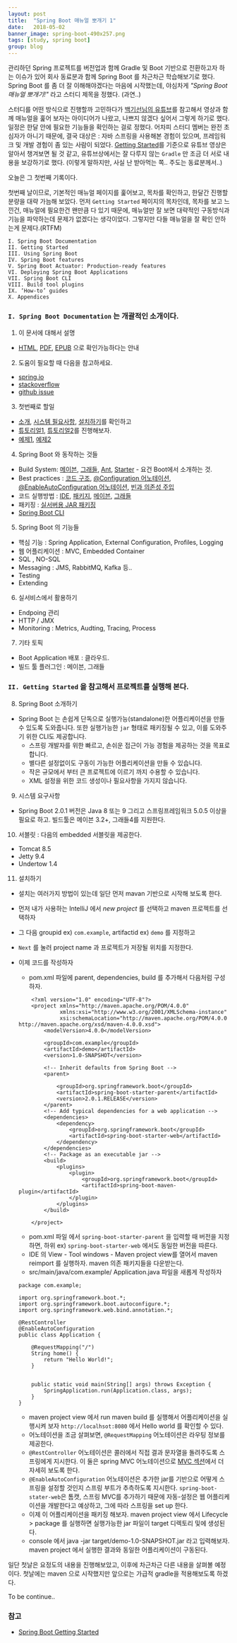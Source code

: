 ```yaml
---
layout: post
title:  "Spring Boot 매뉴얼 뽀개기 1"
date:   2018-05-02
banner_image: spring-boot-490x257.png
tags: [study, spring boot]
group: blog
---
```


관리하던 Spring 프로젝트를 버전업과 함께 Gradle 및 Boot 기반으로 전환하고자 하는 이슈가 있어 회사 동료분과 함께 Spring Boot 를 차근차근 학습해보기로 했다.
Spring Boot 를 좀 더 잘 이해해야겠다는 마음에 시작했는데, 야심차게 *"Spring Boot 매뉴얼 뽀개기!"* 라고 스터디 제목을 정했다. (과연..)

<!--more-->

스터디를 어떤 방식으로 진행할까 고민하다가 [백기선님의 유튜브](https://www.youtube.com/watch?v=CnmTCMRTbxo&t=890s)를 참고해서
영상과 함께 매뉴얼을 훑어 보자는 아이디어가 나왔고, 나쁘지 않겠다 싶어서 그렇게 하기로 했다. 일정은 한달 안에 필요한 기능들을 확인하는 걸로 정했다.
어차피 스터디 멤버는 완전 초심자가 아니기 때문에, 결국 대상은 : 자바 스프링을 사용해본 경험이 있으며, 프레임워크 및 개발 경험이 좀 있는 사람이 되었다.
[Getting Started](https://docs.spring.io/spring-boot/docs/current/reference/htmlsingle/#getting-started)를 기준으로
유튜브 영상은 알아서 챙겨보면 될 것 같고, 유튜브상에서는 잘 다루지 않는 `Gradle` 만 조금 더 서로 내용을 보강하기로 했다.
(이렇게 말하지만, 사실 난 받아먹는 쪽.. 주도는 동료분께서..)

오늘은 그 첫번째 기록이다.

첫번째 날이므로, 기본적인 매뉴얼 페이지를 훑어보고, 목차를 확인하고, 한달간 진행할 분량을 대략 가늠해 보았다.
먼저 `Getting Started` 페이지의 목차인데, 목차를 보고 느낀건, 매뉴얼에 필요한건 왠만큼 다 있기 때문에,
매뉴얼만 잘 보면 대략적인 구동방식과 기능을 파악하는데 문제가 없겠다는 생각이었다.
그렇지만 다들 매뉴얼을 잘 확인 안하는게 문제다.(RTFM)

```
I. Spring Boot Documentation
II. Getting Started
III. Using Spring Boot
IV. Spring Boot features
V. Spring Boot Actuator: Production-ready features
VI. Deploying Spring Boot Applications
VII. Spring Boot CLI
VIII. Build tool plugins
IX. ‘How-to’ guides
X. Appendices
```

### `I. Spring Boot Documentation` 는 개괄적인 소개이다.


1. 이 문서에 대해서 설명
  - [HTML](https://docs.spring.io/spring-boot/docs/2.0.1.RELEASE/reference/html), [PDF](https://docs.spring.io/spring-boot/docs/2.0.1.RELEASE/reference/pdf/spring-boot-reference.pdf), [EPUB](https://docs.spring.io/spring-boot/docs/2.0.1.RELEASE/reference/epub/spring-boot-reference.epub) 으로 확인가능하다는 안내

2. 도움이 필요할 때 다음을 참고하세요.
  - [spring.io](https://spring.io)
  - [stackoverflow](https://stackoverflow.com/tags/spring-boot)
  - [github issue](https://github.com/spring-projects/spring-boot/issues)

3. 첫번째로 할일
  - [소개](https://docs.spring.io/spring-boot/docs/current/reference/htmlsingle/#getting-started-introducing-spring-boot), [시스템 필요사항](https://docs.spring.io/spring-boot/docs/current/reference/htmlsingle/#getting-started-system-requirements), [설치하기](https://docs.spring.io/spring-boot/docs/current/reference/htmlsingle/#getting-started-installing-spring-boot)를 확인하고
  - [튜토리얼1](https://docs.spring.io/spring-boot/docs/current/reference/htmlsingle/#getting-started-first-application), [튜토리얼2](https://docs.spring.io/spring-boot/docs/current/reference/htmlsingle/#getting-started-first-application-code)를 진행해보자.
  - [예제1](https://docs.spring.io/spring-boot/docs/current/reference/htmlsingle/#getting-started-first-application-run), [예제2](https://docs.spring.io/spring-boot/docs/current/reference/htmlsingle/#getting-started-first-application-executable-jar)

4. Spring Boot 와 동작하는 것들
  - Build System: [메이븐](https://docs.spring.io/spring-boot/docs/current/reference/htmlsingle/#using-boot-maven), [그래들](https://docs.spring.io/spring-boot/docs/current/reference/htmlsingle/#using-boot-gradle), [Ant](https://docs.spring.io/spring-boot/docs/current/reference/htmlsingle/#using-boot-ant), [Starter](https://docs.spring.io/spring-boot/docs/current/reference/htmlsingle/#using-boot-starter) - 요건 Boot에서 소개하는 것.
  - Best practices : [코드 구조](https://docs.spring.io/spring-boot/docs/current/reference/htmlsingle/#using-boot-structuring-your-code), [@Configuration 어노테이션](https://docs.spring.io/spring-boot/docs/current/reference/htmlsingle/#using-boot-configuration-classes), [@EnableAutoConfiguration 어노테이션](https://docs.spring.io/spring-boot/docs/current/reference/htmlsingle/#using-boot-auto-configuration), [빈과 의존성 주입](https://docs.spring.io/spring-boot/docs/current/reference/htmlsingle/#using-boot-spring-beans-and-dependency-injection)
  - 코드 실행방법 : [IDE](https://docs.spring.io/spring-boot/docs/current/reference/htmlsingle/#using-boot-running-from-an-ide), [패키지](https://docs.spring.io/spring-boot/docs/current/reference/htmlsingle/#using-boot-running-as-a-packaged-application), [메이븐](https://docs.spring.io/spring-boot/docs/current/reference/htmlsingle/#using-boot-running-with-the-maven-plugin), [그래들](https://docs.spring.io/spring-boot/docs/current/reference/htmlsingle/#using-boot-running-with-the-gradle-plugin)
  - 패키징 : [실서버용 JAR 패키징](https://docs.spring.io/spring-boot/docs/current/reference/htmlsingle/#using-boot-packaging-for-production)
  - [Spring Boot CLI](https://docs.spring.io/spring-boot/docs/current/reference/htmlsingle/#cli)

5. Spring Boot 의 기능들
  - 핵심 기능 : Spring Application, External Configuration, Profiles, Logging
  - 웹 어플리케이션 : MVC, Embedded Container
  - SQL , NO-SQL
  - Messaging : JMS, RabbitMQ, Kafka 등..
  - Testing
  - Extending

6. 실서비스에서 활용하기
  - Endpoing 관리
  - HTTP / JMX
  - Monitoring : Metrics, Audting, Tracing, Process

7. 기타 토픽
  - Boot Application 배포 : 클라우드.
  - 빌드 툴 플러그인 : 메이븐, 그래들



### `II. Getting Started` 을 참고해서 프로젝트를 실행해 본다.

8. Spring Boot 소개하기
 * Spring Boot 는 손쉽게 단독으로 실행가능(standalone)한 어플리케이션을 만들 수 있도록 도와줍니다. 또한 실행가능한 `jar` 형태로 패키징될 수 있고, 이를 도와주기 위한 CLI도 제공합니다.
   - 스프링 개발자를 위한 빠르고, 손쉬운 접근이 가능 경험을 제공하는 것을 목표로 합니다.
   - 별다른 설정없이도 구동이 가능한 어플리케이션을 만들 수 있습니다.
   - 작은 규모에서 부터 큰 프로젝트에 이르기 까지 수용할 수 있습니다.
   - XML 설정을 위한 코드 생성이나 필요사항을 가지지 않습니다.

9. 시스템 요구사항
  - Spring Boot 2.0.1 버전은 Java 8 또는 9 그리고 스프링프레임워크 5.0.5 이상을 필요로 하고. 빌드툴은 메이븐 3.2+, 그래들4를 지원한다.

10. 서블릿 : 다음의 embedded 서블릿을 제공한다.
  - Tomcat 8.5
  - Jetty 9.4
  - Undertow 1.4

11. 설치하기
  *  설치는 여러가지 방법이 있는데 일단 먼저 mavan 기반으로 시작해 보도록 한다.
  * 먼저 내가 사용하는 IntelliJ 에서 *new project* 를 선택하고 maven 프로젝트를 선택하자
  * 그 다음 groupid ex) `com.example`, artifactid ex) `demo` 를 지정하고
  * `Next` 를 눌러 project name 과 프로젝트가 저장될 위치를 지정한다.
  * 이제 코드를 작성하자
    * pom.xml 파일에 parent, dependencies, build 를 추가해서 다음처럼 구성하자.

    ```
        <?xml version="1.0" encoding="UTF-8"?>
        <project xmlns="http://maven.apache.org/POM/4.0.0"
                 xmlns:xsi="http://www.w3.org/2001/XMLSchema-instance"
                 xsi:schemaLocation="http://maven.apache.org/POM/4.0.0 http://maven.apache.org/xsd/maven-4.0.0.xsd">
            <modelVersion>4.0.0</modelVersion>

            <groupId>com.example</groupId>
            <artifactId>demo</artifactId>
            <version>1.0-SNAPSHOT</version>

            <!-- Inherit defaults from Spring Boot -->
            <parent>

                <groupId>org.springframework.boot</groupId>
                <artifactId>spring-boot-starter-parent</artifactId>
                <version>2.0.1.RELEASE</version>
            </parent>
            <!-- Add typical dependencies for a web application -->
            <dependencies>
                <dependency>
                    <groupId>org.springframework.boot</groupId>
                    <artifactId>spring-boot-starter-web</artifactId>
                </dependency>
            </dependencies>
            <!-- Package as an executable jar -->
            <build>
                <plugins>
                    <plugin>
                        <groupId>org.springframework.boot</groupId>
                        <artifactId>spring-boot-maven-plugin</artifactId>
                    </plugin>
                </plugins>
            </build>

        </project>
    ```
    * pom.xml 파일 에서 `spring-boot-starter-parent` 을 입력할 때 버전을 지정하면, 하위 ex) `spring-boot-starter-web` 에서도 동일한 버전을 따른다.
    * IDE 의 View - Tool windows - Maven project view를 열어서 maven reimport 를 실행하자. maven 의존 패키지들을 다운받는다.
    * src/main/java/com.example/  Application.java 파일을 새롭게 작성하자

    ```
    package com.example;

    import org.springframework.boot.*;
    import org.springframework.boot.autoconfigure.*;
    import org.springframework.web.bind.annotation.*;

    @RestController
    @EnableAutoConfiguration
    public class Application {

        @RequestMapping("/")
        String home() {
            return "Hello World!";
        }


        public static void main(String[] args) throws Exception {
            SpringApplication.run(Application.class, args);
        }
    }
    ```
    * maven project view 에서 run maven build 를 실행해서 어플리케이션을 실행시켜 보자 `http://localhsot:8080` 에서 Hello world 를 확인할 수 있다.
    * 어노테이션을 조금 살펴보면, `@RequestMapping` 어노테이션은 라우팅 정보를 제공한다.
    * `@RestController` 어노테이션은 콜러에서 직접 결과 문자열을 돌려주도록 스프링에게 지시한다. 이 둘은 spring MVC 어노테이션으로 [MVC 섹션](https://docs.spring.io/spring/docs/5.0.5.RELEASE/spring-framework-reference/web.html#mvc)에서 더 자세히 보도록 한다.
    * `@EnableAutoConfiguration` 어노테이션은 추가한 jar를 기반으로 어떻게 스프링을 설정할 것인지 스프링 부트가 추측하도록 지시한다. `spring-boot-stater-web`은 톰캣, 스프링 MVC를 추가하기 때문에 자동-설정은 웹 어플리케이션을 개발한다고 예상하고, 그에 따라 스프링을 set up 한다.
    * 이제 이 어플리케이션을 패키징 해보자. maven project view 에서 Lifecycle > package 를 실행하면 실행가능한 jar 파일이 target 디렉토리 및에 생성된다.
    * console 에서 java -jar target/demo-1.0-SNAPSHOT.jar 라고 입력해보자. maven project 에서 실행한 결과와 동일한 어플리케이션이 구동된다.

일단 첫날은 요정도의 내용을 진행해보았고, 이후에 차근차근 다른 내용을 살펴볼 예정이다. 첫날에는 maven 으로 시작했지만 앞으로는 가급적 gradle을 적용해보도록 하겠다.

To be continue..

### 참고

 - [Spring Boot Getting Started](https://docs.spring.io/spring-boot/docs/current/reference/htmlsingle/#getting-started)




